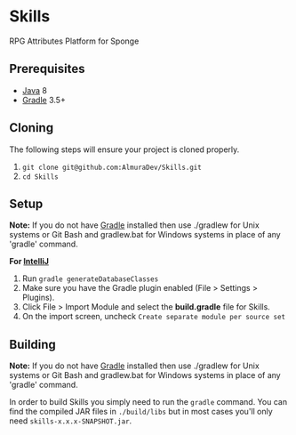 Skills
=============
RPG Attributes Platform for Sponge

## Prerequisites
* [Java] 8
* [Gradle] 3.5+

## Cloning
The following steps will ensure your project is cloned properly.  
1. `git clone git@github.com:AlmuraDev/Skills.git`  
2. `cd Skills`

## Setup
__Note:__ If you do not have [Gradle] installed then use ./gradlew for Unix systems or Git Bash and gradlew.bat for Windows systems in place of any 'gradle' command.

__For [IntelliJ]__
  1. Run `gradle generateDatabaseClasses`  
  2. Make sure you have the Gradle plugin enabled (File > Settings > Plugins).
  3. Click File > Import Module and select the **build.gradle** file for Skills.
  4. On the import screen, uncheck `Create separate module per source set`

## Building
__Note:__ If you do not have [Gradle] installed then use ./gradlew for Unix systems or Git Bash and gradlew.bat for Windows systems in place of any 'gradle' command.

In order to build Skills you simply need to run the `gradle` command. You can find the compiled JAR files in `./build/libs` but in most cases you'll only need `skills-x.x.x-SNAPSHOT.jar`.                                                                                   

[Gradle]: http://www.gradle.org/
[IntelliJ]: http://www.jetbrains.com/idea/
[Java]: http://java.oracle.com/
